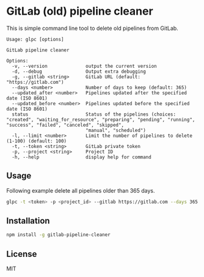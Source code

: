 # GitLab (old) pipeline cleaner

This is simple command line tool to delete old pipelines from GitLab.

```shell
Usage: glpc [options]

GitLab pipeline cleaner

Options:
  -v, --version              output the current version
  -d, --debug                Output extra debugging
  -g, --gitlab <string>      GitLab URL (default: "https://gitlab.com")
  --days <number>            Number of days to keep (default: 365)
  --updated_after <number>   Pipelines updated after the specified date (ISO 8601)
  --updated_before <number>  Pipelines updated before the specified date (ISO 8601)
  status                     Status of the pipelines (choices: "created", "waiting_for_resource", "preparing", "pending", "running", "success", "failed", "canceled", "skipped",
                             "manual", "scheduled")
  -l, --limit <number>       Limit the number of pipelines to delete (1-100) (default: 100)
  -t, --token <string>       GitLab private token
  -p, --project <string>     Project ID
  -h, --help                 display help for command
```

## Usage

Following example delete all pipelines older than 365 days.

```bash
glpc -t <token> -p <project_id> --gitlab https://gitlab.com --days 365
```

## Installation

```bash
npm install -g gitlab-pipeline-cleaner
```

## License

MIT